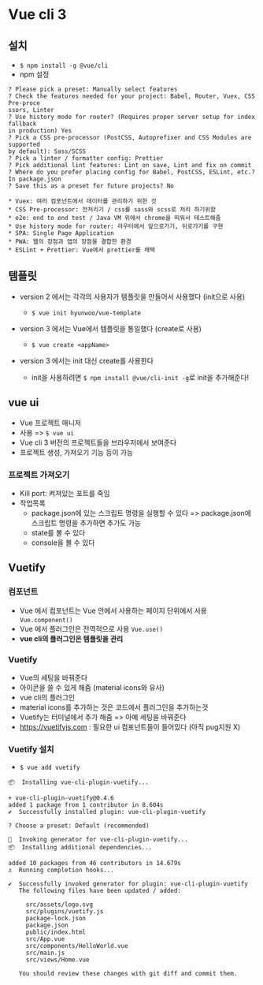 # Vue cli 3
## 설치
* `$ npm install -g @vue/cli`
* npm 설정
```
? Please pick a preset: Manually select features
? Check the features needed for your project: Babel, Router, Vuex, CSS Pre-proce
ssors, Linter
? Use history mode for router? (Requires proper server setup for index fallback 
in production) Yes
? Pick a CSS pre-processor (PostCSS, Autoprefixer and CSS Modules are supported 
by default): Sass/SCSS
? Pick a linter / formatter config: Prettier
? Pick additional lint features: Lint on save, Lint and fix on commit
? Where do you prefer placing config for Babel, PostCSS, ESLint, etc.? In package.json
? Save this as a preset for future projects? No
```
	* Vuex: 여러 컴포넌트에서 데이터를 관리하기 위한 것
	* CSS Pre-processor: 전처리기 / css를 sass와 scss로 처리 하기위함
	* e2e: end to end test / Java VM 위에서 chrome을 띄워서 테스트해줌
	* Use history mode for router: 라우터에서 앞으로가기, 뒤로가기를 구현
	* SPA: Single Page Application
	* PWA: 웹의 장점과 앱의 장점을 결합한 환경
	* ESLint + Prettier: Vue에서 prettier를 채택
	


## 템플릿
* version 2 에서는 각각의 사용자가 템플릿을 만들어서 사용했다 (init으로 사용)
	* `$ vue init hyunwoo/vue-template`
* version 3 에서는 Vue에서 템플릿을 통일했다 (create로 사용)
	* `$ vue create <appName>`

* version 3 에서는 init 대신 create를 사용한다
	* init을 사용하려면 `$ npm install @vue/cli-init -g`로 init을 추가해준다!


## vue ui
* Vue 프로젝트 매니저
* 사용 => `$ vue ui`
* Vue cli 3 버전의 프로젝트들을 브라우저에서 보여준다
* 프로젝트 생성, 가져오기 기능 등이 가능

### 프로젝트 가져오기
* Kill port: 켜져있는 포트를 죽임
* 작업목록
	* package.json에 있는 스크립트 명령을 실행할 수 있다 => package.json에 스크립트 명령을 추가하면 추가도 가능
	* state를 볼 수 있다
	* console을 볼 수 있다



## Vuetify
### 컴포넌트
* Vue 에서 컴포넌트는 Vue 안에서 사용하는 페이지 단위에서 사용 `Vue.component()`
* Vue 에서 플러그인은 전역적으로 사용 `Vue.use()`
* **vue cli의 플러그인은 템플릿을 관리**

### Vuetify
* Vue의 세팅을 바꿔준다
* 아이콘을 쓸 수 있게 해줌 (material icons와 유사)
* vue cli의 플러그인
* material icons를 추가하는 것은 코드에서 플러그인을 추가하는것
* Vuetify는 터미널에서 추가 해줌 => 아예 세팅을 바꿔준다
* https://vuetifyjs.com : 필요한 ui 컴포넌트들이 들어있다 (아직 pug지원 X)


### Vuetify 설치
* `$ vue add vuetify`
```
📦  Installing vue-cli-plugin-vuetify...

+ vue-cli-plugin-vuetify@0.4.6
added 1 package from 1 contributor in 8.604s
✔  Successfully installed plugin: vue-cli-plugin-vuetify

? Choose a preset: Default (recommended)

🚀  Invoking generator for vue-cli-plugin-vuetify...
📦  Installing additional dependencies...

added 10 packages from 46 contributors in 14.679s
⚓  Running completion hooks...

✔  Successfully invoked generator for plugin: vue-cli-plugin-vuetify
   The following files have been updated / added:

     src/assets/logo.svg
     src/plugins/vuetify.js
     package-lock.json
     package.json
     public/index.html
     src/App.vue
     src/components/HelloWorld.vue
     src/main.js
     src/views/Home.vue

   You should review these changes with git diff and commit them.
```










